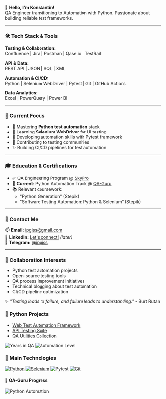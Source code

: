 👋 **Hello, I'm Konstantin!**  
QA Engineer transitioning to Automation with Python. Passionate about building reliable test frameworks.

---

### 🛠️ Tech Stack & Tools

**Testing & Collaboration:**  
Confluence | Jira | Postman | Qase.io | TestRail  

**API & Data:**  
REST API | JSON | SQL | XML  

**Automation & CI/CD:**  
Python | Selenium WebDriver | Pytest | Git | GitHub Actions  

**Data Analytics:**  
Excel | PowerQuery | Power BI  

---

### 🚀 Current Focus
- 🔭 Mastering **Python test automation** stack
- 🌱 Learning **Selenium WebDriver** for UI testing
- 🐍 Developing automation skills with Pytest framework
- 🤝 Contributing to testing communities
- ✨ Building CI/CD pipelines for test automation

---

### 🎓 Education & Certifications
- ✅ QA Engineering Program @ [SkyPro](https://sky.pro/)
- 🐍 **Current**: Python Automation Track @ [QA-Guru](https://qa.guru/)
- 📚 Relevant coursework:
  - "Python Generation" (Stepik)
  - "Software Testing Automation: Python & Selenium" (Stepik)

---

### 💌 Contact Me
📫 **Email:** [ipgiss@gmail.com](mailto:ipgiss@gmail.com)  
💼 **LinkedIn:** [Let's connect!](https://linkedin.com/in/YOUR_PROFILE) *(later)*  
📱 **Telegram:** [@ipgiss](https://t.me/ipgiss)  

---

### 🤝 Collaboration Interests
- Python test automation projects
- Open-source testing tools
- QA process improvement initiatives
- Technical blogging about test automation
- CI/CD pipeline optimization

✨ *"Testing leads to failure, and failure leads to understanding."* - Burt Rutan

### 🐍 Python Projects
- [Web Test Automation Framework](https://github.com/your/repo)
- [API Testing Suite](https://github.com/your/repo)
- [QA Utilities Collection](https://github.com/your/repo)

<!---
ipgiss/ipgiss is a ✨ special ✨ repository because its `README.md` (this file) appears on your GitHub profile.
You can click the Preview link to take a look at your changes.
--->
![Years in QA](https://img.shields.io/badge/Years_in_QA-1+-blue)
![Automation Level](https://img.shields.io/badge/Automation-Junior-yellow)


### 🔧 Main Technologies
[![Python](https://img.shields.io/badge/Python-3776AB?style=for-the-badge&logo=python&logoColor=white)](https://python.org)
[![Selenium](https://img.shields.io/badge/Selenium-43B02A?style=for-the-badge&logo=Selenium&logoColor=white)](https://selenium.dev)
![Pytest](https://img.shields.io/badge/Pytest-0A9EDC?style=for-the-badge&logo=pytest&logoColor=white)
[![Git](https://img.shields.io/badge/Git-F05032?style=for-the-badge&logo=git&logoColor=white)](https://git-scm.com)

<h4>🚀 QA-Guru Progress</h4>

![Python Automation](https://progress-bar.dev/35/?title=Python+Automation&width=400&color=00aa00)
